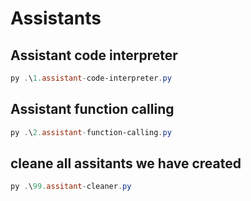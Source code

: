 # Assistants

## Assistant code interpreter
```powershell
py .\1.assistant-code-interpreter.py
```

## Assistant function calling
```powershell
py .\2.assistant-function-calling.py
```



## cleane all assitants we have created
```powershell
py .\99.assitant-cleaner.py
```

